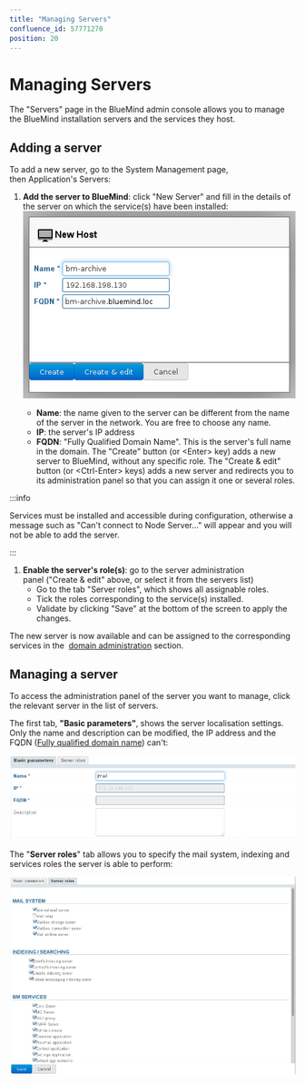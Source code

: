 ```yaml
---
title: "Managing Servers"
confluence_id: 57771270
position: 20
---
```

# Managing Servers

The "Servers" page in the BlueMind admin console allows you to manage the BlueMind installation servers and the services they host.

## Adding a server

To add a new server, go to the System Management page, then Application's Servers:

1. **Add the server to BlueMind**: click "New Server" and fill in the details of the server on which the service(s) have been installed:
![](../../attachments/57771270/57771275.png)

    - **Name**: the name given to the server can be different from the name of the server in the network. You are free to choose any name.
    - **IP**: the server's IP address
    - **FQDN**: "Fully Qualified Domain Name". This is the server's full name in the domain.
The "Create" button (or &lt;Enter> key) adds a new server to BlueMind, without any specific role. The "Create & edit" button (or &lt;Ctrl-Enter> keys) adds a new server and redirects you to its administration panel so that you can assign it one or several roles.


:::info

Services must be installed and accessible during configuration, otherwise a message such as "Can't connect to Node Server..." will appear and you will not be able to add the server.

:::
1. **Enable the server's role(s)**: go to the server administration panel ("Create & edit" above, or select it from the servers list)
    - Go to the tab "Server roles", which shows all assignable roles.
    - Tick the roles corresponding to the service(s) installed.
    - Validate by clicking "Save" at the bottom of the screen to apply the changes. 


 The new server is now available and can be assigned to the corresponding services in the  [domain administration](./../Presentation_du_produit/Messagerie_multi_domaines.md) section. 

## Managing a server

To access the administration panel of the server you want to manage, click the relevant server in the list of servers.

The first tab, **"Basic parameters"**, shows the server localisation settings. Only the name and description can be modified, the IP address and the FQDN ([Fully qualified domain name](http://fr.wikipedia.org/wiki/Fully_qualified_domain_name)) can't:

 ![](../../attachments/57771270/57771273.png) 

The "**Server roles**" tab allows you to specify the mail system, indexing and services roles the server is able to perform:

![](../../attachments/57771270/57771271.png)


